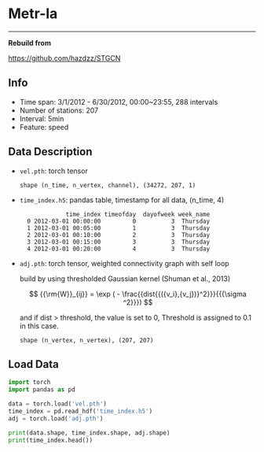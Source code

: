 # Metr-la

---

**Rebuild from**

https://github.com/hazdzz/STGCN

## Info

- Time span: 3/1/2012 - 6/30/2012, 00:00~23:55, 288 intervals
- Number of stations: 207
- Interval: 5min
- Feature: speed

## Data Description

- `vel.pth`: torch tensor
  ```
  shape (n_time, n_vertex, channel), (34272, 207, 1)
  ```
  
- `time_index.h5`: pandas table, timestamp for all data, (n_time, 4)
  ```
               time_index timeofday  dayofweek week_name
    0 2012-03-01 00:00:00         0          3  Thursday
    1 2012-03-01 00:05:00         1          3  Thursday
    2 2012-03-01 00:10:00         2          3  Thursday
    3 2012-03-01 00:15:00         3          3  Thursday
    4 2012-03-01 00:20:00         4          3  Thursday
  ```
  
- `adj.pth`: torch tensor, weighted connectivity graph with self loop

  build by using thresholded Gaussian kernel (Shuman et al., 2013)

  $$
    {{\rm{W}}_{ij}} = \exp ( - \frac{{dist{{({v_i},{v_j})}^2}}}{{{\sigma ^2}}})
  $$

  and if dist > threshold, the value is set to 0,
  Threshold is assigned to 0.1 in this case.
  ```
  shape (n_vertex, n_vertex), (207, 207)
  ```
  
## Load Data

```python
import torch
import pandas as pd

data = torch.load('vel.pth')
time_index = pd.read_hdf('time_index.h5')
adj = torch.load('adj.pth')

print(data.shape, time_index.shape, adj.shape)
print(time_index.head())
```

